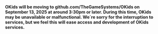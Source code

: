 **OKids will be moving to github.com/TheGameSystems/OKids on September 13, 2025 at around 3:30pm or later. During this time, OKids may be unavailable or malfunctional. We´re sorry for the interruption to services, but we feel this will ease access and development of OKids services.**
